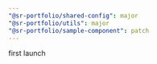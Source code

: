 ```yaml
---
"@sr-portfolio/shared-config": major
"@sr-portfolio/utils": major
"@sr-portfolio/sample-component": patch
---
```


first launch
